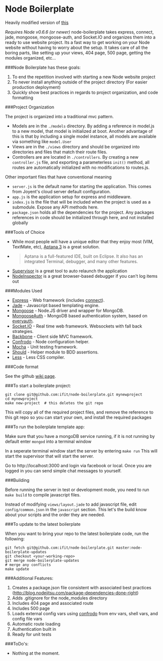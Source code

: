 Node Boilerplate
=================

Heavily modified version of [this](https://github.com/robrighter/node-boilerplate)

*Requires Node v0.6.6 (or newer)*
node-boilerplate takes express, connect, jade, mongoose, mongoose-auth, and Socket.IO and organizes them into a ready to use website project. Its a fast way to get working on your Node website without having to worry about the setup. It takes care of all the boring parts, like setting up your views, 404 page, 500 page, getting the modules organized, etc...

###Node Boilerplate has these goals:

1. To end the repetition involved with starting a new Node website project
2. To never install anything outside of the project directory (For easier production deployment)
3. Quickly show best practices in regards to project organization, and code formatting

###Project Organization

The project is organized into a traditional mvc pattern.

- Models are in the `./models` directory.  By adding a reference in model.js to a new model, that model is initialized at boot.  Another advantage of this is that by including a single model instance, all models are available via something like `model.User`
- Views are in the `./views` directory and should be organized into directories and files that match their route files.
- Controllers are are located in `./controllers`. By creating a new `controller.js` file, and exporting a parameterless `init()` method, all routes are automatically initialized with no modifications to routes.js.

Other important files that have conventional meaning

- `server.js` is the default name for starting the application.  This comes from Joyent's cloud server default configuration.
- `app.js` is the application setup for express and middleware.
- `index.js` is the file that will be included when the project is used as a submodule. Expose any API methods here.
- `package.json` holds all the dependencies for the project.  Any packages references in code should be initialized through here, and not installed globally

###Tools of Choice

- While most people will have a unique editor that they enjoy most (VIM, TextMate, etc), [Aptana 3](http://aptana.com/) is a great solution.
-   > Aptana is a full-featured IDE, built on Eclipse.  It also has an integrated Terminal, debugger, and many other features.
- [Supervisor](https://github.com/isaacs/node-supervisor) is a great tool to auto relaunch the application
- [NodeInspector](https://github.com/dannycoates/node-inspector) is a great browser-based debugger if you can't log items out

###Modules Used

- [Express](http://expressjs.com/) - Web framework (includes [connect](http://senchalabs.github.com/connect/)).
- [Jade](http://jade-lang.com/) - Javascript based templating engine.
- [Mongoose](http://mongoosejs.com/) - Node.JS driver and wrapper for MongoDB.
- [MongooseAuth](https://github.com/bnoguchi/mongoose-auth) - MongoDB based authentication system, based on [everyauth](https://github.com/bnoguchi/everyauth).
- [Socket.IO](http://socket.io) - Real time web framework.  Websockets with fall back strategies.
- [Backbone](http://documentcloud.github.com/backbone/) - Client side MVC framework.
- [Confrodo](https://github.com/ifit/confrodo) - Node configuration helper.
- [Mocha](http://mochajs.org/) - Unit testing framework.
- [Should](https://github.com/visionmedia/should.js) - Helper module to BDD assertions.
- [Less](http://lesscss.org/) - Less CSS compiler.

###Code format

See the github [wiki page](https://github.com/ifit/node-boilerplate/wiki/Coding-Standards).

###To start a boilerplate project:
    
    git clone git@github.com:ifit/node-boilerplate.git mynewproject
    cd mynewproject
    make new-project  # this deletes the git repo
    
This will copy all of the required project files, and remove the reference to this git repo so you can start your own, and install the required packages


###To run the boilerplate template app:

Make sure that you have a mongoDB service running, if it is not running by default enter `mongod` into a terminal window

In a seperate terminal window start the server by entering `make run`
This will start the supervisor that will start the server.

Go to http://localhost:3000 and login via facebook or local.  Once you are logged in you can send simple chat messages to yourself.

###Building

Before running the server in test or development mode, you need to run `make build` to compile javascript files.

Instead of modifying `views/layout.jade` to add javascript file, edit `config/common.json` in the `javascript` section. This let's the build know about your scripts and the order they are needed.

###To update to the latest boilerplate

When you want to bring your repo to the latest boilerplate code, run the following:

    git fetch git@github.com:ifit/node-boilerplate.git master:node-boilerplate-updates
    git checkout <your-working-repo>
    git merge node-boilerplate-updates
    # merge any conflicts
    make update

###Additional Features:

1. Creates a package.json file consistent with associated best practices (http://blog.nodejitsu.com/package-dependencies-done-right)
2. Adds .gitignore for the node_modules directory
3. Includes 404 page and associated route
4. Includes 500 page
5. Loads external config vars using [confrodo](https://github.com/ifit/confrodo) from env vars, shell vars, and config file vars
6. Automatic route loading
7. Authentication built in
8. Ready for unit tests

###ToDo's:

- Nothing at the moment.
